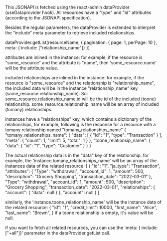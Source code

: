 This JSONAPI is fetched using the react-admin dataProvider (useDataprovider hook).
All resources have a "type" and "id" attributes (according to the JSONAPI specification).

Besides the regular parameters, the dataProvider is extended to interpret the "include" meta parameter to retrieve included relationships.

<javascriptCode>
dataProvider.getList(resourceName, {
            pagination: { page: 1, perPage: 10 },
            meta: { include: ["relationship_name"]}
})
</javascriptCode>

attributes are inlined in the instance: 
for example, if the resource is "some_resource" and the attribute is "name", then 'some_resource.name' will be the attribute value.

included relationships are inlined in the instance:
for example, if the resource is "some_resource" and the relationship is "relationship_name", the included data will be in the instance "relationship_name" key (some_resource.relationship_name).
So:
some_resource.relationship_name.id will be the id of the included (toone) relationship.
some_resource.relationship_name will be an array of included (tomany) relationships.

instances have a "relationships" key, which contains a dictionary of the relationships, for example, 
following is the response for a resource with a tomany relationship named "tomany_relationships_name"
<json>
{
    "tomany_relationships_name": {
        "data": [
            {
                "id": "1",
                "type": "Transaction"
            }
        ],
        "meta": {
            "count": 1,
            "limit": 5,
            "total": 1
        }
    },
    "toone_relationsip_name": {
        "data": {
            "id": "1",
            "type": "Customer"
        }
    }
}
</json>

The actual relationship data is in the "data" key of the relationship.
for example, the 'instance.tomany_relationships_name' will be an array of the instances data of the related resource:
<json>
[
    {
        "id": "1",
        "ja_type": "Transaction",
        "attributes": {
            "Type": "withdrawal",
            "account_id": 1,
            "amount": 500,
            "description": "Grocery Shopping",
            "transaction_date": "2022-03-01"
        },
        "Type": "withdrawal",
        "account_id": 1,
        "amount": 500,
        "description": "Grocery Shopping",
        "transaction_date": "2022-03-01",
        "relationships": {
            "account": {
                "data": null
            }
        },
        "account": null
    }
]
</json>

similarly, the 'instance.toone_relationship_name' will be the instance data of the related resource:
<json>
{
    "id": "1",
    "credit_limit": 10000,
    "first_name": "Alice",
    "last_name": "Brown",
}
</json>
if a toone relationship is empty, it's value will be null.

if you want to fetch all related resources, you can use the 'meta: { include: ["+all"]}' parameter in the dataProvider.getList call.

